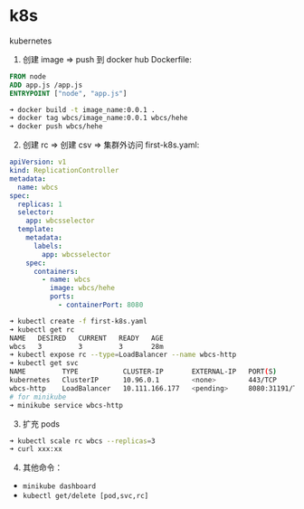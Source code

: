 # k8s

kubernetes

1. 创建 image => push 到 docker hub
   Dockerfile:

```dockerfile
FROM node
ADD app.js /app.js
ENTRYPOINT ["node", "app.js"]
```

```sh
➜ docker build -t image_name:0.0.1 .
➜ docker tag wbcs/image_name:0.0.1 wbcs/hehe
➜ docker push wbcs/hehe
```

2. 创建 rc => 创建 csv => 集群外访问
   first-k8s.yaml:

```yaml
apiVersion: v1
kind: ReplicationController
metadata:
  name: wbcs
spec:
  replicas: 1
  selector:
    app: wbcsselector
  template:
    metadata:
      labels:
        app: wbcsselector
    spec:
      containers:
        - name: wbcs
          image: wbcs/hehe
          ports:
            - containerPort: 8080
```

```sh
➜ kubectl create -f first-k8s.yaml
➜ kubectl get rc
NAME   DESIRED   CURRENT   READY   AGE
wbcs   3         3         3       28m
➜ kubectl expose rc --type=LoadBalancer --name wbcs-http
➜ kubectl get svc
NAME         TYPE           CLUSTER-IP       EXTERNAL-IP   PORT(S)          AGE
kubernetes   ClusterIP      10.96.0.1        <none>        443/TCP          120m
wbcs-http    LoadBalancer   10.111.166.177   <pending>     8080:31191/TCP   27m
# for minikube
➜ minikube service wbcs-http
```

3. 扩充 pods

```sh
➜ kubectl scale rc wbcs --replicas=3
➜ curl xxx:xx
```

4. 其他命令：

- `minikube dashboard`
- `kubectl get/delete [pod,svc,rc]`
